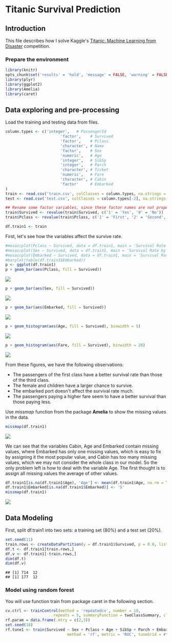 # Titanic Survival Prediction

## Introduction
This file describes how I solve Kaggle's [Titanic: Machine Learning from Disaster](https://www.kaggle.com/c/titanic) competition. 

### Prepare the environment

```r
library(knitr)
opts_chunk$set('results' = 'hold', 'message' = FALSE, 'warning' = FALSE)
library(plyr)
library(ggplot2)
library(Amelia)
library(caret)
```

## Data exploring and pre-processing

Load the training and testing data from files.

```r
column.types <- c('integer',   # PassengerId
                        'factor',    # Survived 
                        'factor',    # Pclass
                        'character', # Name
                        'factor',    # Sex
                        'numeric',   # Age
                        'integer',   # SibSp
                        'integer',   # Parch
                        'character', # Ticket
                        'numeric',   # Fare
                        'character', # Cabin
                        'factor'     # Embarked
)
train <- read.csv('train.csv', colClasses = column.types, na.strings = c('NA', ''))
test <- read.csv('test.csv', colClasses = column.types[-2], na.strings = c('NA', ''))

## Rename some factor variables, since these factor names are not proper.
train$Survived <- revalue(train$Survived, c('1' = 'Yes', '0' = 'No'))
train$Pclass <- revalue(train$Pclass, c('1' = 'First', '2' = 'Second', '3' = 'Third'))

df.train1 <- train
```

First, let's see how the variables affect the survive rate.

```r
#mosaicplot(Pclass ~ Survived, data = df.train1, main = 'Survival Rate by Passenger Class', color = TRUE)
#mosaicplot(Sex ~ Survived, data = df.train1, main = 'Survival Rate by Gender', color = TRUE)
#mosaicplot(Embarked ~ Survived, data = df.train1, main = 'Survival Rate by Ports', color = TRUE)
#barplot(table(df.train1$Embarked))
p <- ggplot(df.train1)
p + geom_bar(aes(Pclass, fill = Survived))
```

![](Titanic_survival_files/figure-html/unnamed-chunk-3-1.png) 

```r
p + geom_bar(aes(Sex, fill = Survived))
```

![](Titanic_survival_files/figure-html/unnamed-chunk-3-2.png) 

```r
p + geom_bar(aes(Embarked, fill = Survived))
```

![](Titanic_survival_files/figure-html/unnamed-chunk-3-3.png) 

```r
p + geom_histogram(aes(Age, fill = Survived), binwidth = 5)
```

![](Titanic_survival_files/figure-html/unnamed-chunk-3-4.png) 

```r
p + geom_histogram(aes(Fare, fill = Survived), binwidth = 20)
```

![](Titanic_survival_files/figure-html/unnamed-chunk-3-5.png) 

From these figures, we have the following observations:

* The passengers of the first class have a better survival rate than those of the third class.
* The female and children have a larger chance to survive.
* The embarked port doesn't affect the survival rate much.
* The passengers paying a higher fare seem to have a better survival than those paying less.


Use *missmap* function from the package **Amelia** to show the missing values in the data. 

```r
missmap(df.train1)
```

![](Titanic_survival_files/figure-html/unnamed-chunk-4-1.png) 

We can see that the variables Cabin, Age and Embarked contain missing values, where Embarked has only one missing values, which is easy to fix by assigning it the most popular value, and Cabin has too many missing values, which we may not consider the whole class in our model. So the only problem left is how to deal with the variable Age. The first thought is to assign all missing values the average of other values.

```r
df.train1[is.na(df.train1$Age), 'Age'] <- mean(df.train1$Age, na.rm = TRUE)
df.train1$Embarked[is.na(df.train1$Embarked)] <- 'S'
missmap(df.train1)
```

![](Titanic_survival_files/figure-html/unnamed-chunk-5-1.png) 

## Data Modeling
First, split df.train1 into two sets: a training set (80%) and a test set (20%).

```r
set.seed(11)
train.rows <- createDataPartition(y = df.train1$Survived, p = 0.8, list = FALSE)
df.t <- df.train1[train.rows,]
df.v <- df.train1[-train.rows,]
dim(df.t)
dim(df.v)
```

```
## [1] 714  12
## [1] 177  12
```

### Model using random forest

You will use function train from package caret in the following section.

```r
cv.ctrl <- trainControl(method = 'repeatedcv', number = 10, 
                     repeats = 5, summaryFunction = twoClassSummary, classProbs = TRUE)
rf.param = data.frame(.mtry = c(2,3))
set.seed(18)
rf.tune1 <- train(Survived ~ Sex + Pclass + Age + SibSp + Parch + Embarked, data = df.t, 
                           method = 'rf', metric = 'ROC', tuneGrid = rf.param, trControl = cv.ctrl)
```


